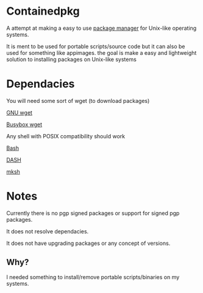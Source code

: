 # Containedpkg
A attempt at making a easy to use [package manager](https://en.wikipedia.org/wiki/Package_manager) for Unix-like operating systems.

It is ment to be used for portable scripts/source code but it can also be used for something like appimages. the goal is make a easy and lightweight solution to installing packages on Unix-like systems

# Dependacies
You will need some sort of wget (to download packages)

[GNU wget](http://ftp.gnu.org/gnu/wget/)

[Busybox wget](https://busybox.net/downloads/)

Any shell with POSIX compatibility should work

[Bash](http://ftp.gnu.org/gnu/bash/)

[DASH](http://gondor.apana.org.au/~herbert/dash/)

[mksh](http://www.mirbsd.org/mksh.htm)

# Notes
Currently there is no pgp signed packages or support for signed pgp packages.

It does not resolve dependacies.

It does not have upgrading packages or any concept of versions.

## Why?
I needed something to install/remove portable scripts/binaries on my systems.
